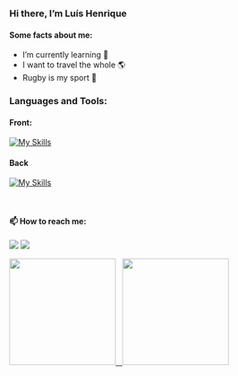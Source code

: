 ### Hi there, I’m Luís Henrique


#### Some facts about me:
- I’m currently learning 🌱 
- I want to travel the whole :earth_americas:
- Rugby is my sport :rugby_football: 

<!-- icons -->
### Languages and Tools:

#### Front:

[![My Skills](https://skills.thijs.gg/icons?i=css,html,js,react&theme=dark)](https://skills.thijs.gg)

#### Back

[![My Skills](https://skills.thijs.gg/icons?i=nodejs,mongodb,postgres,ts,git,github,vscode&theme=dark)](https://skills.thijs.gg)

<br/>

<!-- social icons-->
#### 📫 How to reach me:

<a href='https://www.linkedin.com/in/luishenriquesilva/'><img src='https://img.shields.io/badge/LinkedIn-0077B5?style=for-the-badge&logo=linkedin&logoColor=white'/></a>
<a href='mailto:luishsilva09@gmail.com'><img src='https://img.shields.io/badge/Gmail-D14836?style=for-the-badge&logo=gmail&logoColor=white'/><a/>
  
<!-- github status -->
<div>
  <a href="https://github.com/luishsilva09">
  <img height="190em" src="https://github-readme-stats.vercel.app/api?username=luishsilva09&show_icons=true&theme=gotham&include_all_commits=true&count_private=true&border_radius=15px"/>  
  <img height="190em" src="https://github-readme-stats.vercel.app/api/top-langs/?username=luishsilva09&layout=compact&langs_count=10&hide=GLSL,ShaderLab&theme=gotham&border_radius=15px"/>
</div> 





<!--
**luishsilva09/luishsilva09** is a ✨ _special_ ✨ repository because its `README.md` (this file) appears on your GitHub profile.

Here are some ideas to get you started:

- 🔭 I’m currently working on ...
- 🌱 I’m currently learning ...
- 👯 I’m looking to collaborate on ...
- 🤔 I’m looking for help with ...
- 💬 Ask me about ...
- 📫 How to reach me: ...
- 😄 Pronouns: ...
- ⚡ Fun fact: ...
-->


